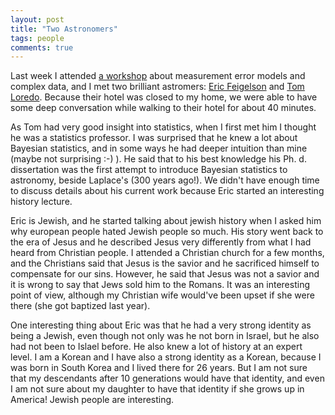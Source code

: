 ```yaml
---
layout: post
title: "Two Astronomers"
tags: people
comments: true
---
```


   Last week I attended [a workshop](https://www.stat.tamu.edu/measurement-error-workshop/) about measurement error models and complex data, and I met two brilliant astromers: [Eric Feigelson](http://astro.psu.edu/people/e5f) and [Tom Loredo](http://www.astro.cornell.edu/staff/loredo/). Because their hotel was closed to my home, we were able to have some deep conversation while walking to their hotel for about 40 minutes.

 As Tom had very good insight into statistics, when I first met him I thought he was a statistics professor. I was surprised that he knew a lot about Bayesian statistics, and in some ways he had deeper intuition than mine (maybe not surprising :-) ). He said that to his best knowledge his Ph. d. dissertation was the first attempt to introduce Bayesian statistics to astronomy, beside Laplace's (300 years ago!). We didn't have enough time to discuss details about his current work because Eric started an interesting history lecture. 

  Eric is Jewish, and he started talking about jewish history when I asked him why european people  hated Jewish people so much. His story went back to the era of Jesus and he described Jesus very differently from what I had heard from Christian people. I attended a Christian church for a few months, and the Christians said that Jesus is the savior and he sacrificed himself to compensate for our sins. However, he said that Jesus was not a savior and it is wrong to say that Jews sold him to the Romans. It was an interesting point of view, although my Christian wife would've been upset if she were there (she got baptized last year). 

  One interesting thing about Eric was that he had a very strong identity as being a Jewish, even though  not only was he not born in Israel, but he also had not been to Islael before. He also knew a lot of history at an expert level. I am a Korean and I have also a strong identity as a Korean, because I was born in South Korea and I lived there for 26 years. But I am not sure that my descendants after 10 generations would have that identity, and even I am not sure about my daughter to have that identity if she grows up in America! Jewish people are interesting.    






  
